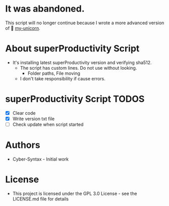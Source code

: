 # It was abandoned.
This script will no longer continue because I wrote a more advanced version of :unicorn: [my-unicorn](https://github.com/Cyber-Syntax/my-unicorn).

# About superProductivity Script
- It's installing latest superProductivity version and verifying sha512.
  - The script has custom lines. Do not use without looking.
    - Folder paths, File moving
  - I don't take responsibility if cause errors.  

# superProductivity Script TODOS
- [X] Clear code
- [X] Write version txt file
- [ ] Check update when script started

# Authors
- Cyber-Syntax - Initial work

# License
- This project is licensed under the GPL 3.0 License - see the LICENSE.md file for details
